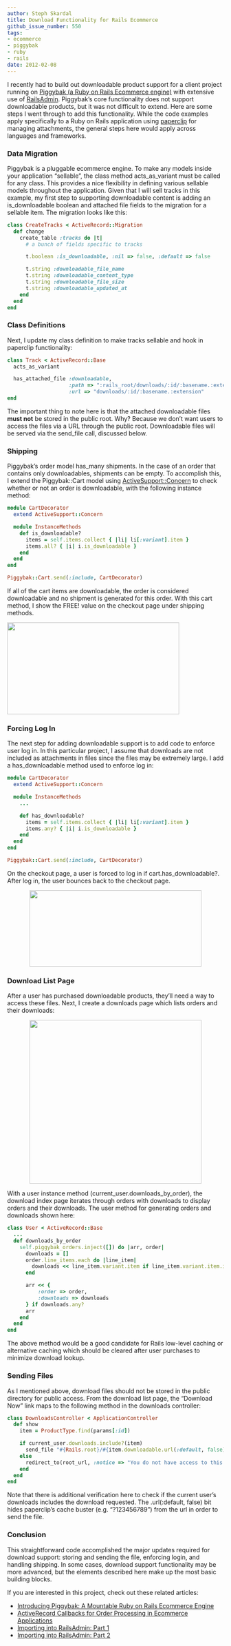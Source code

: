 ```yaml
---
author: Steph Skardal
title: Download Functionality for Rails Ecommerce
github_issue_number: 550
tags:
- ecommerce
- piggybak
- ruby
- rails
date: 2012-02-08
---
```


I recently had to build out downloadable product support for a client project running on [Piggybak (a Ruby on Rails Ecommerce engine)](https://github.com/piggybak/piggybak) with extensive use of [RailsAdmin](https://github.com/sferik/rails_admin). Piggybak’s core functionality does not support downloadable products, but it was not difficult to extend. Here are some steps I went through to add this functionality. While the code examples apply specifically to a Ruby on Rails application using [paperclip](https://github.com/thoughtbot/paperclip) for managing attachments, the general steps here would apply across languages and frameworks.

### Data Migration

Piggybak is a pluggable ecommerce engine. To make any models inside your application “sellable”, the class method acts_as_variant must be called for any class. This provides a nice flexibility in defining various sellable models throughout the application. Given that I will sell tracks in this example, my first step to supporting downloadable content is adding an is_downloadable boolean and attached file fields to the migration for a sellable item. The migration looks like this:

```ruby
class CreateTracks < ActiveRecord::Migration
  def change
    create_table :tracks do |t|
      # a bunch of fields specific to tracks

      t.boolean :is_downloadable, :nil => false, :default => false

      t.string :downloadable_file_name
      t.string :downloadable_content_type
      t.string :downloadable_file_size
      t.string :downloadable_updated_at
    end
  end
end
```

### Class Definitions

Next, I update my class definition to make tracks sellable and hook in paperclip functionality:

```ruby
class Track < ActiveRecord::Base
  acts_as_variant

  has_attached_file :downloadable,
                    :path => ":rails_root/downloads/:id/:basename.:extension",
                    :url => "downloads/:id/:basename.:extension"
end
```

The important thing to note here is that the attached downloadable files **must not** be stored in the public root. Why? Because we don’t want users to access the files via a URL through the public root. Downloadable files will be served via the send_file call, discussed below.

### Shipping

Piggybak’s order model has_many shipments. In the case of an order that contains only downloadables, shipments can be empty. To accomplish this, I extend the Piggybak::Cart model using [ActiveSupport::Concern](http://www.fakingfantastic.com/2010/09/20/concerning-yourself-with-active-support-concern/) to check whether or not an order is downloadable, with the following instance method:

```ruby
module CartDecorator
  extend ActiveSupport::Concern

  module InstanceMethods
    def is_downloadable?
      items = self.items.collect { |li| li[:variant].item }
      items.all? { |i| i.is_downloadable }
    end
  end
end

Piggybak::Cart.send(:include, CartDecorator)
```

If all of the cart items are downloadable, the order is considered downloadable and no shipment is generated for this order. With this cart method, I show the FREE! value on the checkout page under shipping methods.

<img border="0" height="213" src="/blog/2012/02/download-functionality-rails-ecommerce/image-0.png" width="400"/>

### Forcing Log In

The next step for adding downloadable support is to add code to enforce user log in. In this particular project, I assume that downloads are not included as attachments in files since the files may be extremely large. I add a has_downloadable method used to enforce log in:

```ruby
module CartDecorator
  extend ActiveSupport::Concern

  module InstanceMethods
    ...

    def has_downloadable?
      items = self.items.collect { |li| li[:variant].item }
      items.any? { |i| i.is_downloadable }
    end
  end
end

Piggybak::Cart.send(:include, CartDecorator)
```

On the checkout page, a user is forced to log in if cart.has_downloadable?. After log in, the user bounces back to the checkout page.

<div class="separator" style="clear: both; text-align: center;">
<img border="0" height="177" src="/blog/2012/02/download-functionality-rails-ecommerce/image-1.png" width="400"/></div>

### Download List Page

After a user has purchased downloadable products, they’ll need a way to access these files. Next, I create a downloads page which lists orders and their downloads:

<div class="separator" style="clear: both; text-align: center;">
<a href="/blog/2012/02/download-functionality-rails-ecommerce/image-2-big.png" imageanchor="1" style="margin-left:1em; margin-right:1em"><img border="0" height="380" src="/blog/2012/02/download-functionality-rails-ecommerce/image-2.png" width="400"/></a></div>

With a user instance method (current_user.downloads_by_order), the download index page iterates through orders with downloads to display orders and their downloads. The user method for generating orders and downloads shown here:

```ruby
class User < ActiveRecord::Base
  ...
  def downloads_by_order
    self.piggybak_orders.inject([]) do |arr, order|
      downloads = []
      order.line_items.each do |line_item|
        downloads << line_item.variant.item if line_item.variant.item.is_downloadable?
      end

      arr << {
          :order => order,
          :downloads => downloads
      } if downloads.any?
      arr
    end
  end
end
```

The above method would be a good candidate for Rails low-level caching or alternative caching which should be cleared after user purchases to minimize download lookup.

### Sending Files

As I mentioned above, download files should not be stored in the public directory for public access. From the download list page, the “Download Now” link maps to the following method in the downloads controller:

```ruby
class DownloadsController < ApplicationController
  def show
    item = ProductType.find(params[:id])

    if current_user.downloads.include?(item)
      send_file "#{Rails.root}/#{item.downloadable.url(:default, false)}"
    else
      redirect_to(root_url, :notice => "You do not have access to this content.")
    end
  end
end
```

Note that there is additional verification here to check if the current user’s downloads includes the download requested. The .url(:default, false) bit hides paperclip’s cache buster (e.g. “?123456789”) from the url in order to send the file.

### Conclusion

This straightforward code accomplished the  major updates required for download support: storing and sending the file, enforcing login, and handling shipping. In some cases, download support functionality may be more advanced, but the elements described here make up the most basic building blocks.

If you are interested in this project, check out these related articles:

- [Introducing Piggybak: A Mountable Ruby on Rails Ecommerce Engine](/blog/2012/01/piggybak-mountable-ecommerce-ruby-on/)
- [ActiveRecord Callbacks for Order Processing in Ecommerce Applications](/blog/2012/01/activerecord-callbacks-ecommerce-order/)
- [Importing into RailsAdmin: Part 1](/blog/2012/01/import-railsadmin/)
- [Importing into RailsAdmin: Part 2](/blog/2012/02/railsadmin-import-part-2/)
